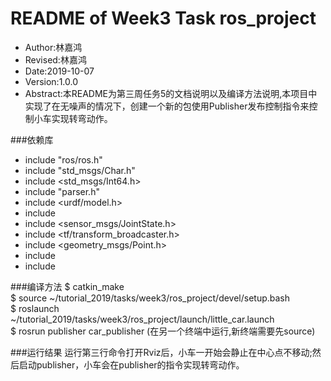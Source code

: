 # README of Week3 Task ros_project
- Author:林嘉鸿
- Revised:林嘉鸿
- Date:2019-10-07
- Version:1.0.0
- Abstract:本README为第三周任务5的文档说明以及编译方法说明,本项目中实现了在无噪声的情况下，创建一个新的包使用Publisher发布控制指令来控制小车实现转弯动作。

###依赖库
- include "ros/ros.h"
- include "std_msgs/Char.h"
- include <std_msgs/Int64.h>
- include "parser.h"
- include <urdf/model.h>
- include <string>
- include <sensor_msgs/JointState.h>
- include <tf/transform_broadcaster.h>
- include <geometry_msgs/Point.h>
- include <random>
- include <iomanip>

###编译方法
$ catkin_make  
$ source ~/tutorial_2019/tasks/week3/ros_project/devel/setup.bash  
$ roslaunch ~/tutorial_2019/tasks/week3/ros_project/launch/little_car.launch  
$ rosrun publisher car_publisher (在另一个终端中运行,新终端需要先source)  

###运行结果
运行第三行命令打开Rviz后，小车一开始会静止在中心点不移动;然后启动publisher，小车会在publisher的指令实现转弯动作。
